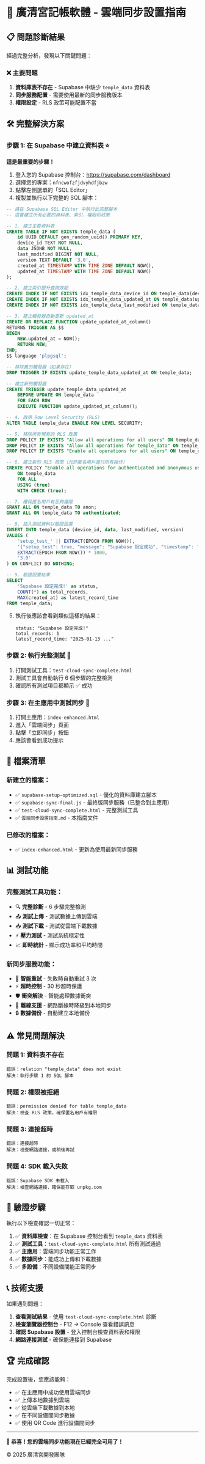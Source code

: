 # 🚀 廣清宮記帳軟體 - 雲端同步設置指南

## 📋 問題診斷結果

經過完整分析，發現以下關鍵問題：

### ❌ **主要問題**
1. **資料庫表不存在** - Supabase 中缺少 `temple_data` 資料表
2. **同步服務配置** - 需要使用最新的同步服務版本
3. **權限設定** - RLS 政策可能配置不當

## 🛠️ **完整解決方案**

### **步驟 1: 在 Supabase 中建立資料表** ⭐
**這是最重要的步驟！**

1. 登入您的 Supabase 控制台：https://supabase.com/dashboard
2. 選擇您的專案：`nfncwofzfjdvyhdfjbzw`
3. 點擊左側選單的「SQL Editor」
4. 複製並執行以下完整的 SQL 腳本：

```sql
-- 請在 Supabase SQL Editor 中執行此完整腳本
-- 這會建立所有必要的資料表、索引、權限和政策

-- 1. 建立主要資料表
CREATE TABLE IF NOT EXISTS temple_data (
    id UUID DEFAULT gen_random_uuid() PRIMARY KEY,
    device_id TEXT NOT NULL,
    data JSONB NOT NULL,
    last_modified BIGINT NOT NULL,
    version TEXT DEFAULT '3.0',
    created_at TIMESTAMP WITH TIME ZONE DEFAULT NOW(),
    updated_at TIMESTAMP WITH TIME ZONE DEFAULT NOW()
);

-- 2. 建立索引提升查詢效能
CREATE INDEX IF NOT EXISTS idx_temple_data_device_id ON temple_data(device_id);
CREATE INDEX IF NOT EXISTS idx_temple_data_updated_at ON temple_data(updated_at DESC);
CREATE INDEX IF NOT EXISTS idx_temple_data_last_modified ON temple_data(last_modified DESC);

-- 3. 建立觸發器自動更新 updated_at
CREATE OR REPLACE FUNCTION update_updated_at_column()
RETURNS TRIGGER AS $$
BEGIN
    NEW.updated_at = NOW();
    RETURN NEW;
END;
$$ language 'plpgsql';

-- 移除舊的觸發器（如果存在）
DROP TRIGGER IF EXISTS update_temple_data_updated_at ON temple_data;

-- 建立新的觸發器
CREATE TRIGGER update_temple_data_updated_at 
    BEFORE UPDATE ON temple_data 
    FOR EACH ROW 
    EXECUTE FUNCTION update_updated_at_column();

-- 4. 啟用 Row Level Security (RLS)
ALTER TABLE temple_data ENABLE ROW LEVEL SECURITY;

-- 5. 移除所有現有的 RLS 政策
DROP POLICY IF EXISTS "Allow all operations for all users" ON temple_data;
DROP POLICY IF EXISTS "Allow all operations for temple_data" ON temple_data;
DROP POLICY IF EXISTS "Enable all operations for all users" ON temple_data;

-- 6. 建立新的 RLS 政策（允許匿名用戶進行所有操作）
CREATE POLICY "Enable all operations for authenticated and anonymous users" 
    ON temple_data 
    FOR ALL 
    USING (true) 
    WITH CHECK (true);

-- 7. 確保匿名用戶有足夠權限
GRANT ALL ON temple_data TO anon;
GRANT ALL ON temple_data TO authenticated;

-- 8. 插入測試資料以驗證設置
INSERT INTO temple_data (device_id, data, last_modified, version) 
VALUES (
    'setup_test_' || EXTRACT(EPOCH FROM NOW()),
    '{"setup_test": true, "message": "Supabase 設定成功", "timestamp": ' || EXTRACT(EPOCH FROM NOW()) * 1000 || '}',
    EXTRACT(EPOCH FROM NOW()) * 1000,
    '3.0'
) ON CONFLICT DO NOTHING;

-- 9. 驗證設置結果
SELECT 
    'Supabase 設定完成!' as status,
    COUNT(*) as total_records,
    MAX(created_at) as latest_record_time
FROM temple_data;
```

5. 執行後應該會看到類似這樣的結果：
   ```
   status: "Supabase 設定完成!"
   total_records: 1
   latest_record_time: "2025-01-13 ..."
   ```

### **步驟 2: 執行完整測試** 🧪

1. 打開測試工具：`test-cloud-sync-complete.html`
2. 測試工具會自動執行 6 個步驟的完整檢測
3. 確認所有測試項目都顯示 ✅ 成功

### **步驟 3: 在主應用中測試同步** 📱

1. 打開主應用：`index-enhanced.html`
2. 進入「雲端同步」頁面
3. 點擊「立即同步」按鈕
4. 應該會看到成功提示

## 🔧 **檔案清單**

### **新建立的檔案：**
- ✅ `supabase-setup-optimized.sql` - 優化的資料庫建立腳本
- ✅ `supabase-sync-final.js` - 最終版同步服務（已整合到主應用）
- ✅ `test-cloud-sync-complete.html` - 完整測試工具
- ✅ `雲端同步設置指南.md` - 本指南文件

### **已修改的檔案：**
- ✅ `index-enhanced.html` - 更新為使用最新同步服務

## 📊 **測試功能**

### **完整測試工具功能：**
- 🔍 **完整診斷** - 6 步驟完整檢測
- 📤 **測試上傳** - 測試數據上傳到雲端
- 📥 **測試下載** - 測試從雲端下載數據
- ⚡ **壓力測試** - 測試系統穩定性
- 📈 **即時統計** - 顯示成功率和平均時間

### **新同步服務功能：**
- 🔄 **智能重試** - 失敗時自動重試 3 次
- ⚡ **超時控制** - 30 秒超時保護
- 🛡️ **衝突解決** - 智能處理數據衝突
- 📱 **離線支援** - 網路斷線時降級到本地同步
- 🔒 **數據備份** - 自動建立本地備份

## ⚠️ **常見問題解決**

### **問題 1: 資料表不存在**
```
錯誤：relation "temple_data" does not exist
解決：執行步驟 1 的 SQL 腳本
```

### **問題 2: 權限被拒絕**
```
錯誤：permission denied for table temple_data
解決：檢查 RLS 政策，確保匿名用戶有權限
```

### **問題 3: 連接超時**
```
錯誤：連接超時
解決：檢查網路連接，或稍後再試
```

### **問題 4: SDK 載入失敗**
```
錯誤：Supabase SDK 未載入
解決：檢查網路連接，確保能存取 unpkg.com
```

## 🎯 **驗證步驟**

執行以下檢查確認一切正常：

1. ✅ **資料庫檢查**：在 Supabase 控制台看到 `temple_data` 資料表
2. ✅ **測試工具**：`test-cloud-sync-complete.html` 所有測試通過
3. ✅ **主應用**：雲端同步功能正常工作
4. ✅ **數據同步**：能成功上傳和下載數據
5. ✅ **多設備**：不同設備間能正常同步

## 📞 **技術支援**

如果遇到問題：

1. **查看測試結果** - 使用 `test-cloud-sync-complete.html` 診斷
2. **檢查瀏覽器控制台** - F12 → Console 查看錯誤訊息
3. **確認 Supabase 設置** - 登入控制台檢查資料表和權限
4. **網路連接測試** - 確保能連接到 Supabase

## 🏆 **完成確認**

完成設置後，您應該能夠：

- ✅ 在主應用中成功使用雲端同步
- ✅ 上傳本地數據到雲端
- ✅ 從雲端下載數據到本地
- ✅ 在不同設備間同步數據
- ✅ 使用 QR Code 進行設備間同步

---

**🎉 恭喜！您的雲端同步功能現在已經完全可用了！**

© 2025 廣清宮開發團隊